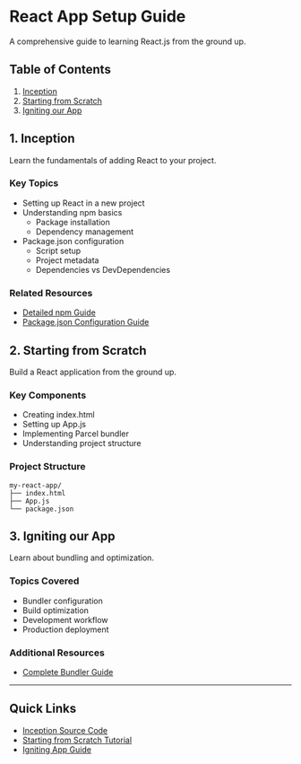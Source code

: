 # React App Setup Guide

A comprehensive guide to learning React.js from the ground up.

## Table of Contents

1. [Inception](#1-inception)
2. [Starting from Scratch](#2-starting-from-scratch)
3. [Igniting our App](#3-igniting-our-app)

## 1. Inception
Learn the fundamentals of adding React to your project.

### Key Topics
- Setting up React in a new project
- Understanding npm basics
  - Package installation
  - Dependency management
- Package.json configuration
  - Script setup
  - Project metadata
  - Dependencies vs DevDependencies

### Related Resources
- [Detailed npm Guide](https://github.com/mikiadarsh25/namaste-react/blob/00-Inception/npmGuide.md)
- [Package.json Configuration Guide](https://github.com/mikiadarsh25/namaste-react/blob/00-Inception/packageJSONGuide.md)

## 2. Starting from Scratch
Build a React application from the ground up.

### Key Components
- Creating index.html
- Setting up App.js
- Implementing Parcel bundler
- Understanding project structure

### Project Structure
```
my-react-app/
├── index.html
├── App.js
└── package.json
```

## 3. Igniting our App
Learn about bundling and optimization.

### Topics Covered
- Bundler configuration
- Build optimization
- Development workflow
- Production deployment

### Additional Resources
- [Complete Bundler Guide](https://github.com/mikiadarsh25/namaste-react/blob/02-Igniting-our-app/bundler.md)

---

## Quick Links
- [Inception Source Code](https://github.com/mikiadarsh25/namaste-react/tree/00-Inception#readme)
- [Starting from Scratch Tutorial](https://github.com/mikiadarsh25/namaste-react/tree/01-Starting-from-Scratch#readme)
- [Igniting App Guide](https://github.com/mikiadarsh25/namaste-react/tree/02-Igniting-our-app#readme)